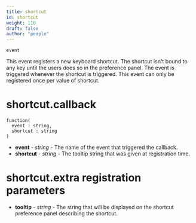 ```yaml
---
title: shortcut
id: shortcut
weight: 110
draft: false
author: "people"
---
```

`event`

This event registers a new keyboard shortcut. The shortcut isn't bound to any key until
the users does so in the preference panel. The event is triggered whenever the shortcut
is triggered. This event can only be registered once per value of shortcut.

# shortcut.callback

```
function(
  event : string,
  shortcut : string
)
```

* **event** - _string_ - The name of the event that triggered the callback.
* **shortcut** - _string_ - The tooltip string that was given at registration time.

# shortcut.extra registration parameters
* **tooltip** - _string_ - The string that will be displayed on the shortcut preference panel describing the
shortcut.

